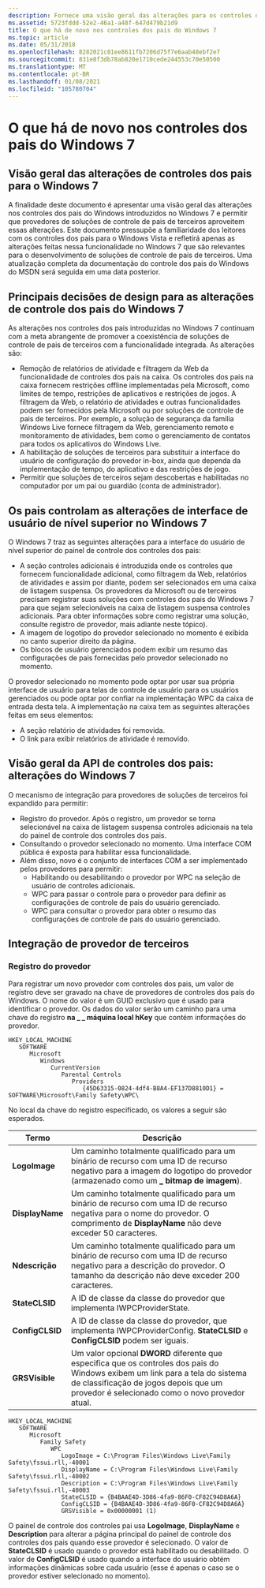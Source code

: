 ```yaml
---
description: Fornece uma visão geral das alterações para os controles dos pais do Windows introduzidos no Windows 7.
ms.assetid: 5723fddd-52e2-46a1-a48f-647d479b21d9
title: O que há de novo nos controles dos pais do Windows 7
ms.topic: article
ms.date: 05/31/2018
ms.openlocfilehash: 8282021c81ee8611fb7206d75f7e6aab48ebf2e7
ms.sourcegitcommit: 831e8f3db78ab820e1710cede244553c70e50500
ms.translationtype: MT
ms.contentlocale: pt-BR
ms.lasthandoff: 01/08/2021
ms.locfileid: "105780704"
---
```

# <a name="whats-new-in-windows-7-parental-controls"></a>O que há de novo nos controles dos pais do Windows 7

## <a name="overview-of-parental-controls-changes-for-windows-7"></a>Visão geral das alterações de controles dos pais para o Windows 7

A finalidade deste documento é apresentar uma visão geral das alterações nos controles dos pais do Windows introduzidos no Windows 7 e permitir que provedores de soluções de controle de pais de terceiros aproveitem essas alterações. Este documento pressupõe a familiaridade dos leitores com os controles dos pais para o Windows Vista e refletirá apenas as alterações feitas nessa funcionalidade no Windows 7 que são relevantes para o desenvolvimento de soluções de controle de pais de terceiros. Uma atualização completa da documentação do controle dos pais do Windows do MSDN será seguida em uma data posterior.

## <a name="key-design-decisions-for-windows-7-parental-control-changes"></a>Principais decisões de design para as alterações de controle dos pais do Windows 7

As alterações nos controles dos pais introduzidas no Windows 7 continuam com a meta abrangente de promover a coexistência de soluções de controle de pais de terceiros com a funcionalidade integrada. As alterações são:

-   Remoção de relatórios de atividade e filtragem da Web da funcionalidade de controles dos pais na caixa. Os controles dos pais na caixa fornecem restrições offline implementadas pela Microsoft, como limites de tempo, restrições de aplicativos e restrições de jogos. A filtragem da Web, o relatório de atividades e outras funcionalidades podem ser fornecidos pela Microsoft ou por soluções de controle de pais de terceiros. Por exemplo, a solução de segurança da família Windows Live fornece filtragem da Web, gerenciamento remoto e monitoramento de atividades, bem como o gerenciamento de contatos para todos os aplicativos do Windows Live.
-   A habilitação de soluções de terceiros para substituir a interface do usuário de configuração do provedor in-box, ainda que dependa da implementação de tempo, do aplicativo e das restrições de jogo.
-   Permitir que soluções de terceiros sejam descobertas e habilitadas no computador por um pai ou guardião (conta de administrador).

## <a name="parental-controls-top-level-user-interface-changes-in-windows-7"></a>Os pais controlam as alterações de interface de usuário de nível superior no Windows 7

O Windows 7 traz as seguintes alterações para a interface do usuário de nível superior do painel de controle dos controles dos pais:

-   A seção controles adicionais é introduzida onde os controles que fornecem funcionalidade adicional, como filtragem da Web, relatórios de atividades e assim por diante, podem ser selecionados em uma caixa de listagem suspensa. Os provedores da Microsoft ou de terceiros precisam registrar suas soluções com controles dos pais do Windows 7 para que sejam selecionáveis na caixa de listagem suspensa controles adicionais. Para obter informações sobre como registrar uma solução, consulte registro de provedor, mais adiante neste tópico).
-   A imagem de logotipo do provedor selecionado no momento é exibida no canto superior direito da página.
-   Os blocos de usuário gerenciados podem exibir um resumo das configurações de pais fornecidas pelo provedor selecionado no momento.

O provedor selecionado no momento pode optar por usar sua própria interface de usuário para telas de controle de usuário para os usuários gerenciados ou pode optar por confiar na implementação WPC da caixa de entrada desta tela. A implementação na caixa tem as seguintes alterações feitas em seus elementos:

-   A seção relatório de atividades foi removida.
-   O link para exibir relatórios de atividade é removido.

## <a name="parental-controls-api-overview-windows-7-changes"></a>Visão geral da API de controles dos pais: alterações do Windows 7

O mecanismo de integração para provedores de soluções de terceiros foi expandido para permitir:

-   Registro do provedor. Após o registro, um provedor se torna selecionável na caixa de listagem suspensa controles adicionais na tela do painel de controle dos controles dos pais.
-   Consultando o provedor selecionado no momento. Uma interface COM pública é exposta para habilitar essa funcionalidade.
-   Além disso, novo é o conjunto de interfaces COM a ser implementado pelos provedores para permitir:
    -   Habilitando ou desabilitando o provedor por WPC na seleção de usuário de controles adicionais.
    -   WPC para passar o controle para o provedor para definir as configurações de controle de pais do usuário gerenciado.
    -   WPC para consultar o provedor para obter o resumo das configurações de controle de pais do usuário gerenciado.

## <a name="third-party-provider-integration"></a>Integração de provedor de terceiros

### <a name="provider-registration"></a>Registro do provedor

Para registrar um novo provedor com controles dos pais, um valor de registro deve ser gravado na chave de provedores de controles dos pais do Windows. O nome do valor é um GUID exclusivo que é usado para identificar o provedor. Os dados do valor serão um caminho para uma chave do registro **na \_ \_ máquina local hKey** que contém informações do provedor.

```
HKEY_LOCAL_MACHINE
   SOFTWARE
      Microsoft
         Windows
            CurrentVersion
               Parental Controls
                  Providers
                     {45D63315-0824-4df4-B8A4-EF137D8810D1} = SOFTWARE\Microsoft\Family Safety\WPC\
```

No local da chave do registro especificado, os valores a seguir são esperados.



| Termo                                                                                                                 | Descrição                                                                                                                                                                                             |
|----------------------------------------------------------------------------------------------------------------------|---------------------------------------------------------------------------------------------------------------------------------------------------------------------------------------------------------|
| <span id="LogoImage"></span><span id="logoimage"></span><span id="LOGOIMAGE"></span>**LogoImage**<br/>         | Um caminho totalmente qualificado para um binário de recurso com uma ID de recurso negativo para a imagem do logotipo do provedor (armazenado como um **\_ bitmap de imagem**).<br/>                                                        |
| <span id="DisplayName"></span><span id="displayname"></span><span id="DISPLAYNAME"></span>**DisplayName**<br/> | Um caminho totalmente qualificado para um binário de recurso com uma ID de recurso negativa para o nome do provedor. O comprimento de **DisplayName** não deve exceder 50 caracteres.<br/>                                       |
| <span id="Description"></span><span id="description"></span><span id="DESCRIPTION"></span>**Ndescrição**<br/> | Um caminho totalmente qualificado para um binário de recurso com uma ID de recurso negativo para a descrição do provedor. O tamanho da descrição não deve exceder 200 caracteres.<br/>                               |
| <span id="StateCLSID"></span><span id="stateclsid"></span><span id="STATECLSID"></span>**StateCLSID**<br/>     | A ID de classe da classe do provedor que implementa IWPCProviderState.<br/>                                                                                                                     |
| <span id="ConfigCLSID"></span><span id="configclsid"></span><span id="CONFIGCLSID"></span>**ConfigCLSID**<br/> | A ID de classe da classe do provedor, que implementa IWPCProviderConfig. **StateCLSID** e **ConfigCLSID** podem ser iguais.<br/>                                                               |
| <span id="GRSVisible"></span><span id="grsvisible"></span><span id="GRSVISIBLE"></span>**GRSVisible**<br/>     | Um valor opcional **DWORD** diferente que especifica que os controles dos pais do Windows exibem um link para a tela do sistema de classificação de jogos depois que um provedor é selecionado como o novo provedor atual.<br/> |



 

```
HKEY_LOCAL_MACHINE
   SOFTWARE
      Microsoft
         Family Safety
            WPC
               LogoImage = C:\Program Files\Windows Live\Family Safety\fssui.rll,-40001
               DisplayName = C:\Program Files\Windows Live\Family Safety\fssui.rll,-40002
               Description = C:\Program Files\Windows Live\Family Safety\fssui.rll,-40003
               StateCLSID = {B4BAAE4D-3D86-4fa9-86F0-CF82C94D8A6A}
               ConfigCLSID = {B4BAAE4D-3D86-4fa9-86F0-CF82C94D8A6A}
               GRSVisible = 0x00000001 (1)
```

O painel de controle dos controles pai usa **LogoImage**, **DisplayName** e **Description** para alterar a página principal do painel de controle dos controles dos pais quando esse provedor é selecionado. O valor de **StateCLSID** é usado quando o provedor está habilitado ou desabilitado. O valor de **ConfigCLSID** é usado quando a interface do usuário obtém informações dinâmicas sobre cada usuário (esse é apenas o caso se o provedor estiver selecionado no momento).

 

 




